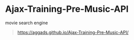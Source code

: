 # Ajax-Training-Pre-Music-API
movie search engine


>https://aggads.github.io/Ajax-Training-Pre-Music-API/
